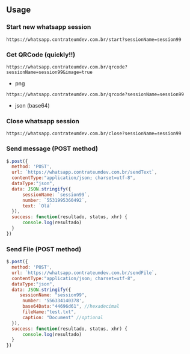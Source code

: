 
## Usage

### Start new whatsapp session

`https://whatsapp.contrateumdev.com.br/start?sessionName=session99`

### Get QRCode (quickly!!)

`https://whatsapp.contrateumdev.com.br/qrcode?sessionName=session99&image=true`
- png

`https://whatsapp.contrateumdev.com.br/qrcode?sessionName=session99`
- json (base64)

### Close whatsapp session

`https://whatsapp.contrateumdev.com.br/close?sessionName=session99`

### Send message (POST method)

```javascript
$.post({
  method: 'POST',
  url: `https://whatsapp.contrateumdev.com.br/sendText`,
  contentType:"application/json; charset=utf-8",
  dataType:"json",
  data: JSON.stringify({
      sessionName: `session99`,
      number: `5531995360492`,
      text: `Olá`
  }),
  success: function(resultado, status, xhr) {
      console.log(resultado)
  }
}) 
```

### Send File (POST method)

```javascript
$.post({
  method: 'POST',
  url: `https://whatsapp.contrateumdev.com.br/sendFile`,
  contentType:"application/json; charset=utf-8",
  dataType:"json",
  data: JSON.stringify({
     sessionName: "session99", 
      number: '556334140378',
      base64Data:"44696d61", //hexadecimal
      fileName:"test.txt",
      caption: "Document" //optional
  }),
  success: function(resultado, status, xhr) {
      console.log(resultado)
  }
}) 

```
